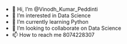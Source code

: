 - 👋 Hi, I’m @Vinodh_Kumar_Peddinti
- 👀 I’m interested in Data Science
- 🌱 I’m currently learning Python
- 💞️ I’m looking to collaborate on Data Science
- 📫 How to reach me 8074228307

<!---
Vinod3008/Vinod3008 is a ✨ special ✨ repository because its `README.md` (this file) appears on your GitHub profile.
You can click the Preview link to take a look at your changes.
--->
